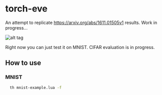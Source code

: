 # torch-eve
An attempt to replicate https://arxiv.org/abs/1611.01505v1 results. Work in progress...


![alt tag](http://newsinphoto.ru/wp-content/uploads/2011/05/95.jpg)

Right now you can just test it on MNIST. CIFAR evaluation is in progress.

## How to use

### MNIST

```bash                                                                         
  th mnist-example.lua -f                                                     
```
